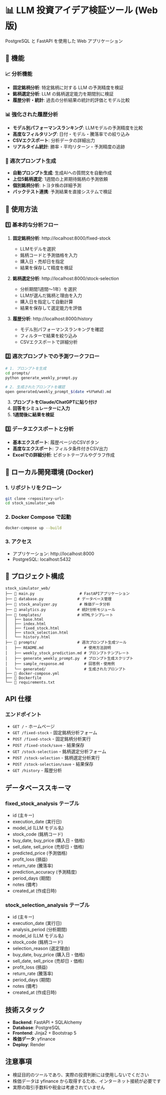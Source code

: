 # 📊 LLM 投資アイデア検証ツール (Web 版)

PostgreSQL と FastAPI を使用した Web アプリケーション

## 🚀 機能

### 📈 分析機能
- **固定銘柄分析**: 特定銘柄に対する LLM の予測精度を検証
- **銘柄選定分析**: LLM の銘柄選定能力を期間別に検証
- **履歴分析・統計**: 過去の分析結果の統計的評価とモデル比較

### 📊 強化された履歴分析
- **モデル別パフォーマンスランキング**: LLMモデルの予測精度を比較
- **高度なフィルタリング**: 日付・モデル・騰落率での絞り込み
- **CSVエクスポート**: 分析データの詳細出力
- **リアルタイム統計**: 勝率・平均リターン・予測精度の追跡

### 🤖 週次プロンプト生成
- **自動プロンプト生成**: 生成AIへの質問文を自動作成
- **上位5銘柄選定**: 1週間の上昇期待銘柄の予測依頼
- **個別銘柄分析**: トヨタ株の詳細予測
- **バックテスト連携**: 予測結果を直接システムで検証

## 📝 使用方法

### 1️⃣ 基本的な分析フロー

1. **固定銘柄分析**: http://localhost:8000/fixed-stock
   - LLMモデルを選択
   - 銘柄コードと予測価格を入力
   - 購入日・売却日を指定
   - 結果を保存して精度を検証

2. **銘柄選定分析**: http://localhost:8000/stock-selection
   - 分析期間1週間〜1年）を選択
   - LLMが選んだ銘柄と理由を入力
   - 購入日を指定して自動計算
   - 結果を保存して選定能力を評価

3. **履歴分析**: http://localhost:8000/history
   - モデル別パフォーマンスランキングを確認
   - フィルターで結果を絞り込み
   - CSVエクスポートで詳細分析

### 2️⃣ 週次プロンプトでの予測ワークフロー

```bash
# 1. プロンプトを生成
cd prompts/
python generate_weekly_prompt.py

# 2. 生成されたプロンプトを確認
open generated/weekly_prompt_$(date +%Y%m%d).md
```

3. **プロンプトをClaude/ChatGPTに貼り付け**
4. **回答をシミュレーターに入力**
5. **1週間後に結果を検証**

### 3️⃣ データエクスポートと分析

- **基本エクスポート**: 履歴ページのCSVボタン
- **高度なエクスポート**: フィルタ条件付きCSV出力
- **Excelでの詳細分析**: ピボットテーブルやグラフ作成

## 🐳 ローカル開発環境 (Docker)

### 1. リポジトリをクローン

```bash
git clone <repository-url>
cd stock_simulator_web
```

### 2. Docker Compose で起動

```bash
docker-compose up --build
```

### 3. アクセス

- アプリケーション: http://localhost:8000
- PostgreSQL: localhost:5432

## 📎 プロジェクト構成

```
stock_simulator_web/
├── 📄 main.py                    # FastAPIアプリケーション
├── 📄 database.py               # データベース管理
├── 📄 stock_analyzer.py          # 株価データ分析
├── 📄 analytics.py              # 統計分析モジュール
├── 📁 templates/                # HTMLテンプレート
│   ├── base.html
│   ├── index.html
│   ├── fixed_stock.html
│   ├── stock_selection.html
│   └── history.html
├── 📁 prompts/                  # 週次プロンプト生成ツール
│   ├── README.md                  # 使用方法説明
│   ├── weekly_stock_prediction.md # プロンプトテンプレート
│   ├── generate_weekly_prompt.py  # プロンプト生成スクリプト
│   ├── sample_response.md         # 回答例・使用例
│   └── generated/                 # 生成されたプロンプト
├── 📄 docker-compose.yml
├── 📄 Dockerfile
└── 📄 requirements.txt
```

## API 仕様

### エンドポイント

- `GET /` - ホームページ
- `GET /fixed-stock` - 固定銘柄分析フォーム
- `POST /fixed-stock` - 固定銘柄分析実行
- `POST /fixed-stock/save` - 結果保存
- `GET /stock-selection` - 銘柄選定分析フォーム
- `POST /stock-selection` - 銘柄選定分析実行
- `POST /stock-selection/save` - 結果保存
- `GET /history` - 履歴分析

## データベーススキーマ

### fixed_stock_analysis テーブル

- id (主キー)
- execution_date (実行日)
- model_id (LLM モデル名)
- stock_code (銘柄コード)
- buy_date, buy_price (購入日・価格)
- sell_date, sell_price (売却日・価格)
- predicted_price (予測価格)
- profit_loss (損益)
- return_rate (騰落率)
- prediction_accuracy (予測精度)
- period_days (期間)
- notes (備考)
- created_at (作成日時)

### stock_selection_analysis テーブル

- id (主キー)
- execution_date (実行日)
- analysis_period (分析期間)
- model_id (LLM モデル名)
- stock_code (銘柄コード)
- selection_reason (選定理由)
- buy_date, buy_price (購入日・価格)
- sell_date, sell_price (売却日・価格)
- profit_loss (損益)
- return_rate (騰落率)
- period_days (期間)
- notes (備考)
- created_at (作成日時)

## 技術スタック

- **Backend**: FastAPI + SQLAlchemy
- **Database**: PostgreSQL
- **Frontend**: Jinja2 + Bootstrap 5
- **株価データ**: yfinance
- **Deploy**: Render

## 注意事項

- 検証目的のツールであり、実際の投資判断には使用しないでください
- 株価データは yfinance から取得するため、インターネット接続が必要です
- 実際の取引手数料や税金は考慮されていません
